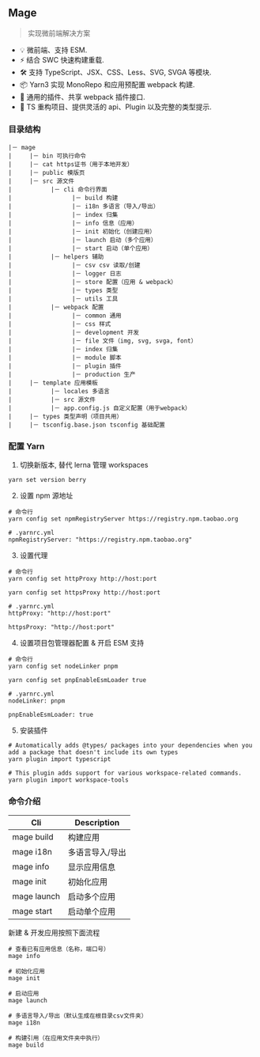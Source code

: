 ## Mage

> 实现微前端解决方案

- 💡 微前端、支持 ESM.
- ⚡️ 结合 SWC 快速构建重载.
- 🛠️ 支持 TypeScript、JSX、CSS、Less、SVG, SVGA 等模块.
- 📦 Yarn3 实现 MonoRepo 和应用预配置 webpack 构建.
- 🔩 通用的插件、共享 webpack 插件接口.
- 🔑 TS 重构项目、提供灵活的 api、Plugin 以及完整的类型提示.

### 目录结构

```
|－ mage
|     |－ bin 可执行命令
|     |－ cat https证书（用于本地开发）
|     |－ public 模版页
|     |－ src 源文件
|           |－ cli 命令行界面
|                 |－ build 构建
|                 |－ i18n 多语言（导入/导出）
|                 |－ index 归集
|                 |－ info 信息（应用）
|                 |－ init 初始化（创建应用）
|                 |－ launch 启动（多个应用）
|                 |－ start 启动（单个应用）
|           |－ helpers 辅助
|                 |－ csv csv 读取/创建
|                 |－ logger 日志
|                 |－ store 配置（应用 & webpack）
|                 |－ types 类型
|                 |－ utils 工具
|           |－ webpack 配置
|                 |－ common 通用
|                 |－ css 样式
|                 |－ development 开发
|                 |－ file 文件（img, svg, svga, font）
|                 |－ index 归集
|                 |－ module 脚本
|                 |－ plugin 插件
|                 |－ production 生产
|     |－ template 应用模板
|           |－ locales 多语言
|           |－ src 源文件
|           |－ app.config.js 自定义配置（用于webpack）
|     |－ types 类型声明（项目共用）
|     |－ tsconfig.base.json tsconfig 基础配置
```

### 配置 Yarn

1. 切换新版本, 替代 lerna 管理 workspaces

```
yarn set version berry
```

2. 设置 npm 源地址

```
# 命令行
yarn config set npmRegistryServer https://registry.npm.taobao.org

# .yarnrc.yml
npmRegistryServer: "https://registry.npm.taobao.org"

```

3. 设置代理

```
# 命令行
yarn config set httpProxy http://host:port

yarn config set httpsProxy http://host:port

# .yarnrc.yml
httpProxy: "http://host:port"

httpsProxy: "http://host:port"

```

4. 设置项目包管理器配置 & 开启 ESM 支持

```
# 命令行
yarn config set nodeLinker pnpm

yarn config set pnpEnableEsmLoader true

# .yarnrc.yml
nodeLinker: pnpm

pnpEnableEsmLoader: true
```

5. 安装插件

```
# Automatically adds @types/ packages into your dependencies when you add a package that doesn't include its own types
yarn plugin import typescript

# This plugin adds support for various workspace-related commands.
yarn plugin import workspace-tools
```

### 命令介绍

| Cli         | Description     |
| ----------- | --------------- |
| mage build  | 构建应用        |
| mage i18n   | 多语言导入/导出 |
| mage info   | 显示应用信息    |
| mage init   | 初始化应用      |
| mage launch | 启动多个应用    |
| mage start  | 启动单个应用    |

新建 & 开发应用按照下面流程

```
# 查看已有应用信息（名称，端口号）
mage info

# 初始化应用
mage init

# 启动应用
mage launch

# 多语言导入/导出（默认生成在根目录csv文件夹）
mage i18n

# 构建引用（在应用文件夹中执行）
mage build
```
